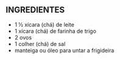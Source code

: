 ## INGREDIENTES

- 1 ½ xícara (chá) de leite
- 1 xícara (chá) de farinha de trigo
- 2 ovos
- 1 colher (chá) de sal
- manteiga ou óleo para untar a frigideira